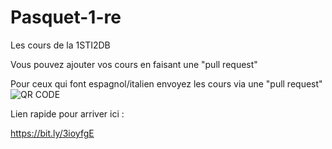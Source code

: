 # Pasquet-1-re
Les cours de la 1STI2DB

Vous pouvez ajouter vos cours en faisant une "pull request"

Pour ceux qui font espagnol/italien envoyez les cours via une "pull request"
![QR CODE](https://ethandudu.tk/qrgit.png)

Lien rapide pour arriver ici :

https://bit.ly/3ioyfgE
